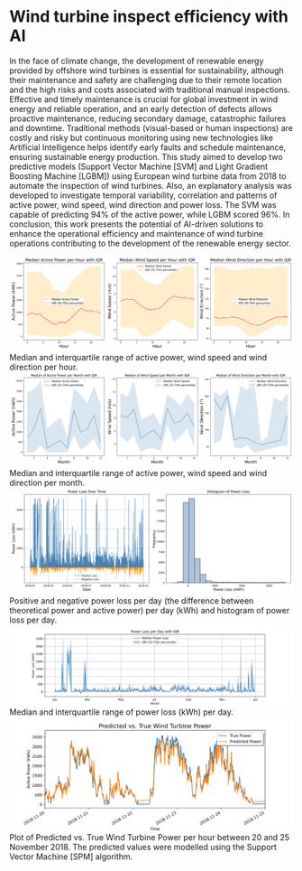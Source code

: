 # Wind turbine inspect efficiency with AI

In the face of climate change, the development of renewable energy provided by offshore
wind turbines is essential for sustainability, although their maintenance and safety are
challenging due to their remote location and the high risks and costs associated with
traditional manual inspections. Effective and timely maintenance is crucial for global
investment in wind energy and reliable operation, and an early detection of defects allows
proactive maintenance, reducing secondary damage, catastrophic failures and downtime.
Traditional methods (visual-based or human inspections) are costly and risky but continuous
monitoring using new technologies like Artificial Intelligence helps identify early faults and
schedule maintenance, ensuring sustainable energy production. This study aimed to develop
two predictive models (Support Vector Machine [SVM] and Light Gradient Boosting Machine
[LGBM]) using European wind turbine data from 2018 to automate the inspection of wind
turbines. Also, an explanatory analysis was developed to investigate temporal variability,
correlation and patterns of active power, wind speed, wind direction and power loss. The
SVM was capable of predicting 94% of the active power, while LGBM scored 96%. In
conclusion, this work presents the potential of AI-driven solutions to enhance the operational
efficiency and maintenance of wind turbine operations contributing to the development of the
renewable energy sector.

<img src='https://raw.githubusercontent.com/Alexandre-Di-Nardi/Wind-turbine-inspection-efficiency-with-AI/refs/heads/main/median_per_hour.png' >
Median and interquartile range of active power, wind speed and wind direction per hour. 

<img src='https://raw.githubusercontent.com/Alexandre-Di-Nardi/Wind-turbine-inspection-efficiency-with-AI/refs/heads/main/median_per_month.png' >
Median and interquartile range of active power, wind speed and wind direction per month.

<img src='https://raw.githubusercontent.com/Alexandre-Di-Nardi/Wind-turbine-inspection-efficiency-with-AI/refs/heads/main/power_loss_over_time_histogram.png' >
Positive and negative power loss per day (the difference between theoretical power and active power) per day (kWh) and histogram of power loss per day.

<img src='https://raw.githubusercontent.com/Alexandre-Di-Nardi/Wind-turbine-inspection-efficiency-with-AI/refs/heads/main/power_loss_per_day.png' >
Median and interquartile range of power loss (kWh) per day.

<img src='https://raw.githubusercontent.com/Alexandre-Di-Nardi/Wind-turbine-inspection-efficiency-with-AI/refs/heads/main/predicted_vs_true_power.png' >
Plot of Predicted vs. True Wind Turbine Power per hour between 20 and 25 November 2018. The predicted values were modelled using the Support Vector Machine
[SPM] algorithm.


